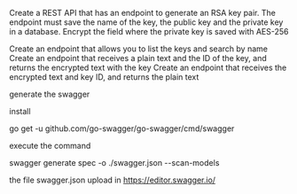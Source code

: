 Create a REST API that has an endpoint to generate an RSA key pair. The endpoint must save the name of the key, the public key and the private key in a database. Encrypt the field where the private key is saved with AES-256

Create an endpoint that allows you to list the keys and search by name
Create an endpoint that receives a plain text and the ID of the key, and returns the encrypted text with the key
Create an endpoint that receives the encrypted text and key ID, and returns the plain text

generate the swagger

install

go get -u github.com/go-swagger/go-swagger/cmd/swagger

execute the command

swagger generate spec -o ./swagger.json --scan-models

the file swagger.json upload in 
https://editor.swagger.io/